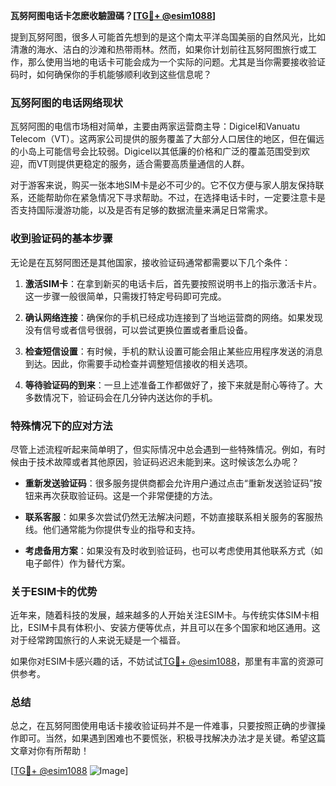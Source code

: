 **瓦努阿图电话卡怎麽收驗證碼？[[TG💪+ @esim1088](https://t.me/s/esim1088)]**

提到瓦努阿图，很多人可能首先想到的是这个南太平洋岛国美丽的自然风光，比如清澈的海水、洁白的沙滩和热带雨林。然而，如果你计划前往瓦努阿图旅行或工作，那么使用当地的电话卡可能会成为一个实际的问题。尤其是当你需要接收验证码时，如何确保你的手机能够顺利收到这些信息呢？

### 瓦努阿图的电话网络现状

瓦努阿图的电信市场相对简单，主要由两家运营商主导：Digicel和Vanuatu Telecom（VT）。这两家公司提供的服务覆盖了大部分人口居住的地区，但在偏远的小岛上可能信号会比较弱。Digicel以其低廉的价格和广泛的覆盖范围受到欢迎，而VT则提供更稳定的服务，适合需要高质量通信的人群。

对于游客来说，购买一张本地SIM卡是必不可少的。它不仅方便与家人朋友保持联系，还能帮助你在紧急情况下寻求帮助。不过，在选择电话卡时，一定要注意卡是否支持国际漫游功能，以及是否有足够的数据流量来满足日常需求。

### 收到验证码的基本步骤

无论是在瓦努阿图还是其他国家，接收验证码通常都需要以下几个条件：

1. **激活SIM卡**：在拿到新买的电话卡后，首先要按照说明书上的指示激活卡片。这一步骤一般很简单，只需拨打特定号码即可完成。
   
2. **确认网络连接**：确保你的手机已经成功连接到了当地运营商的网络。如果发现没有信号或者信号很弱，可以尝试更换位置或者重启设备。

3. **检查短信设置**：有时候，手机的默认设置可能会阻止某些应用程序发送的消息到达。因此，你需要手动检查并调整短信接收的相关选项。

4. **等待验证码的到来**：一旦上述准备工作都做好了，接下来就是耐心等待了。大多数情况下，验证码会在几分钟内送达你的手机。

### 特殊情况下的应对方法

尽管上述流程听起来简单明了，但实际情况中总会遇到一些特殊情况。例如，有时候由于技术故障或者其他原因，验证码迟迟未能到来。这时候该怎么办呢？

- **重新发送验证码**：很多服务提供商都会允许用户通过点击“重新发送验证码”按钮来再次获取验证码。这是一个非常便捷的方法。
  
- **联系客服**：如果多次尝试仍然无法解决问题，不妨直接联系相关服务的客服热线。他们通常能为你提供专业的指导和支持。

- **考虑备用方案**：如果没有及时收到验证码，也可以考虑使用其他联系方式（如电子邮件）作为替代方案。

### 关于ESIM卡的优势

近年来，随着科技的发展，越来越多的人开始关注ESIM卡。与传统实体SIM卡相比，ESIM卡具有体积小、安装方便等优点，并且可以在多个国家和地区通用。这对于经常跨国旅行的人来说无疑是一个福音。

如果你对ESIM卡感兴趣的话，不妨试试[TG💪+ @esim1088](https://t.me/s/esim1088)，那里有丰富的资源可供参考。

### 总结

总之，在瓦努阿图使用电话卡接收验证码并不是一件难事，只要按照正确的步骤操作即可。当然，如果遇到困难也不要慌张，积极寻找解决办法才是关键。希望这篇文章对你有所帮助！

[[TG💪+ @esim1088](https://t.me/s/esim1088) ![Image](https://i.postimg.cc/4NQfJmqS/Snipaste-2025-05-13-00-14-12.png)]